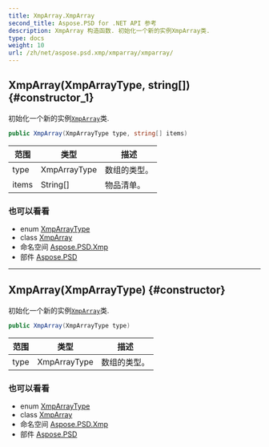 ```yaml
---
title: XmpArray.XmpArray
second_title: Aspose.PSD for .NET API 参考
description: XmpArray 构造函数. 初始化一个新的实例XmpArray类.
type: docs
weight: 10
url: /zh/net/aspose.psd.xmp/xmparray/xmparray/
---
```

## XmpArray(XmpArrayType, string[]) {#constructor_1}

初始化一个新的实例[`XmpArray`](../)类.

```csharp
public XmpArray(XmpArrayType type, string[] items)
```

| 范围 | 类型 | 描述 |
| --- | --- | --- |
| type | XmpArrayType | 数组的类型。 |
| items | String[] | 物品清单。 |

### 也可以看看

* enum [XmpArrayType](../../xmparraytype/)
* class [XmpArray](../)
* 命名空间 [Aspose.PSD.Xmp](../../xmparray/)
* 部件 [Aspose.PSD](../../../)

---

## XmpArray(XmpArrayType) {#constructor}

初始化一个新的实例[`XmpArray`](../)类.

```csharp
public XmpArray(XmpArrayType type)
```

| 范围 | 类型 | 描述 |
| --- | --- | --- |
| type | XmpArrayType | 数组的类型。 |

### 也可以看看

* enum [XmpArrayType](../../xmparraytype/)
* class [XmpArray](../)
* 命名空间 [Aspose.PSD.Xmp](../../xmparray/)
* 部件 [Aspose.PSD](../../../)



